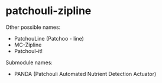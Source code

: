 # patchouli-zipline

Other possible names:

- PatchouLine (Patchoo - line)
- MC-Zipline
- Patchoul-it!

Submodule names:

- PANDA (Patchouli Automated Nutrient Detection Actuator) 


